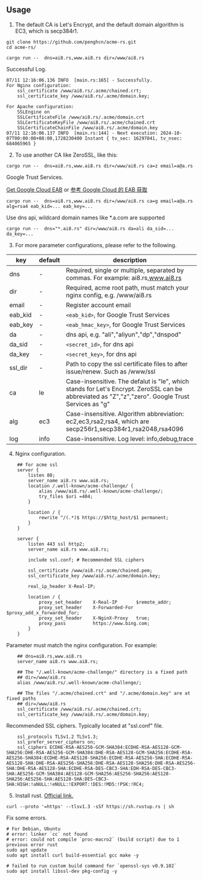 ## Usage
1)  The default CA is Let's Encrypt, and the default domain algorithm is EC3, which is secp384r1.
```
git clone https://github.com/penghcn/acme-rs.git
cd acme-rs/

cargo run --  dns=ai8.rs,www.ai8.rs dir=/www/ai8.rs
```

Successful Log.
```
07/11 12:16:06.136 INFO  [main.rs:165] - Successfully.
For Nginx configuration:
    ssl_certificate /www/ai8.rs/.acme/chained.crt;
    ssl_certificate_key /www/ai8.rs/.acme/domain.key;
                
For Apache configuration:
    SSLEngine on
    SSLCertificateFile /www/ai8.rs/.acme/domain.crt
    SSLCertificateKeyFile /www/ai8.rs/.acme/chained.crt
    SSLCertificateChainFile /www/ai8.rs/.acme/domain.key
07/11 12:16:06.137 INFO  [main.rs:144] - Next execution: 2024-10-07T00:00:00+08:00,1728230400 Instant { tv_sec: 16297041, tv_nsec: 684065965 }

```
2) To use another CA like ZeroSSL, like this:
```
cargo run --  dns=ai8.rs,www.ai8.rs dir=/www/ai8.rs ca=z email=a@a.rs
```

Google Trust Services. 

[Get Google Cloud EAB](./gcloud-eab.md) or [参考 Google Cloud 的 EAB 获取](./gcloud-eab-zh.md)

```
cargo run --  dns=ai8.rs,www.ai8.rs dir=/www/ai8.rs ca=g email=a@a.rs alg=rsa4 eab_kid=... eab_key=...
```

Use dns api, wildcard domain names like *.a.com are supported
```
cargo run --  dns="*.ai8.rs" dir=/www/ai8.rs da=ali da_sid=... da_key=...
```

3) For more parameter configurations, please refer to the following.

key | default | description
-|-|-
dns     | -    | Required, single or multiple, separated by commas. For example: ai8.rs,www.ai8.rs
dir     | -    | Required, acme root path, must match your nginx config, e.g. /www/ai8.rs
email   | -    | Register account email
eab_kid | -    | `<eab_kid>`, for Google Trust Services
eab_key | -    | `<eab_hmac_key>`, for Google Trust Services
da      | -    | dns api, e.g. "ali","aliyun","dp","dnspod"
da_sid  | -    | `<secret_id>`, for dns api
da_key  | -    | `<secret_key>`, for dns api
ssl_dir | -    | Path to copy the ssl certificate files to after issue/renew. Such as /www/ssl
ca      | le   | Case-insensitive. The defalut is "le", which stands for Let's Encrypt. ZeroSSL can be abbreviated as "Z","z","zero". Google Trust Services as "g"
alg     | ec3  | Case-insensitive. Algorithm abbreviation: ec2,ec3,rsa2,rsa4, which are secp256r1,secp384r1,rsa2048,rsa4096
log     | info | Case-insensitive. Log level: info,debug,trace

4) Nginx configuration.
```
    ## for acme ssl
    server {
        listen 80;
        server_name ai8.rs www.ai8.rs;
        location /.well-known/acme-challenge/ {
            alias /www/ai8.rs/.well-known/acme-challenge/;
            try_files $uri =404;
        }

        location / {
            rewrite ^/(.*)$ https://$http_host/$1 permanent;
        }       
    }

    server {
        listen 443 ssl http2;
        server_name ai8.rs www.ai8.rs;

        include ssl.conf; # Recommended SSL ciphers 

        ssl_certificate /www/ai8.rs/.acme/chained.pem;
        ssl_certificate_key /www/ai8.rs/.acme/domain.key;

        real_ip_header X-Real-IP;
        
        location / {
            proxy_set_header    X-Real-IP       $remote_addr;
            proxy_set_header    X-Forwarded-For $proxy_add_x_forwarded_for;
            proxy_set_header    X-NginX-Proxy   true;
            proxy_pass          https://www.bing.com;
        }
    }
```

Parameter must match the nginx configuration. For example:
``` 
    ## dns=ai8.rs,www.ai8.rs
    server_name ai8.rs www.ai8.rs;

    ## The "/.well-known/acme-challenge/" directory is a fixed path
    ## dir=/www/ai8.rs
    alias /www/ai8.rs/.well-known/acme-challenge/;

    ## The files "/.acme/chained.crt" and "/.acme/domain.key" are at fixed paths
    ## dir=/www/ai8.rs
    ssl_certificate /www/ai8.rs/.acme/chained.crt;
    ssl_certificate_key /www/ai8.rs/.acme/domain.key;
```

Recommended SSL ciphers. Typically located at "ssl.conf" file. 
```
    ssl_protocols TLSv1.2 TLSv1.3;
    ssl_prefer_server_ciphers on;
    ssl_ciphers ECDHE-RSA-AES256-GCM-SHA384:ECDHE-RSA-AES128-GCM-SHA256:DHE-RSA-AES256-GCM-SHA384:DHE-RSA-AES128-GCM-SHA256:ECDHE-RSA-AES256-SHA384:ECDHE-RSA-AES128-SHA256:ECDHE-RSA-AES256-SHA:ECDHE-RSA-AES128-SHA:DHE-RSA-AES256-SHA256:DHE-RSA-AES128-SHA256:DHE-RSA-AES256-SHA:DHE-RSA-AES128-SHA:ECDHE-RSA-DES-CBC3-SHA:EDH-RSA-DES-CBC3-SHA:AES256-GCM-SHA384:AES128-GCM-SHA256:AES256-SHA256:AES128-SHA256:AES256-SHA:AES128-SHA:DES-CBC3-SHA:HIGH:!aNULL:!eNULL:!EXPORT:!DES:!MD5:!PSK:!RC4;
```

5) Install rust. [Official link.](https://www.rust-lang.org/tools/install)
```
curl --proto '=https' --tlsv1.3 -sSf https://sh.rustup.rs | sh

```
Fix some errors.
```
# For Debian, Ubuntu 
# error: linker `cc` not found
# error: could not compile `proc-macro2` (build script) due to 1 previous error rust
sudo apt update
sudo apt install curl build-essential gcc make -y

# failed to run custom build command for `openssl-sys v0.9.102`
sudo apt install libssl-dev pkg-config -y
```
